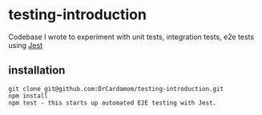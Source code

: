 # testing-introduction
Codebase I wrote to experiment with unit tests, integration tests, e2e tests using [Jest](https://jestjs.io/)

## installation 
```
git clone git@github.com:DrCardamom/testing-introduction.git
npm install
npm test - this starts up automated E2E testing with Jest.
```


